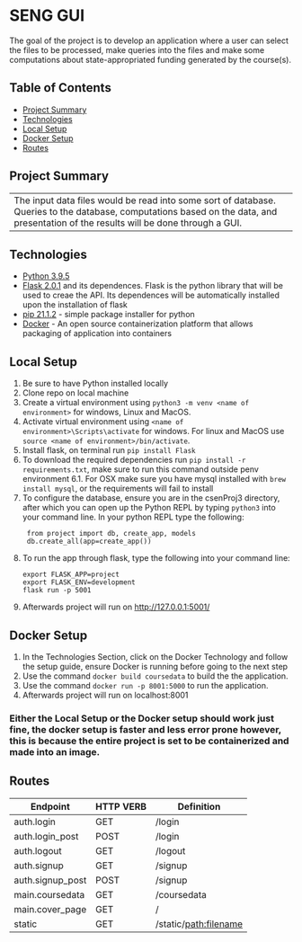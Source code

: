 #  SENG GUI
The goal
of the project is to develop an application where a user can select the files to be processed, make queries
into the files and make some computations about state-appropriated funding generated by the course(s). 

## Table of Contents
* [Project Summary](#project-summary)
* [Technologies](#technologies)
* [Local Setup](#local-setup)
* [Docker Setup](#docker-setup)
* [Routes](#routes)

## Project Summary
<table>
<tr>
<td>
The input data files would be read into some sort of database. Queries to the database,
computations based on the data, and presentation of the results will be done through a GUI.
</td>
</tr>
</table>

## Technologies
* [Python 3.9.5](https://www.python.org/downloads/) 
* [Flask 2.0.1](https://flask.palletsprojects.com/en/2.0.x/) and its dependences. Flask is the python library that will be used to creae the API. Its dependences will be automatically installed upon the installation of flask
* [pip 21.1.2](https://pypi.org/project/pip/) - simple package installer for python
* [Docker](https://www.docker.com/) - An open source containerization platform that allows packaging of application into containers


## Local Setup
1.  Be sure to have Python installed locally
2.  Clone repo on local machine
3.  Create a virtual environment using `python3 -m venv <name of environment>` for windows, Linux and MacOS.
4.  Activate virtual environment using  `<name of environment>\Scripts\activate` for windows. For linux and MacOS use `source <name of environment>/bin/activate`.
5. Install flask, on terminal run `pip install Flask`
6. To download the required dependencies run `pip install -r requirements.txt`, make sure to run this command outside penv environment
    6.1. For OSX make sure you have mysql installed with `brew install mysql`, or the requirements will fail to install 
7. To configure the database, ensure you are in the csenProj3  directory, after which you can open up the Python REPL by typing `python3`
    into your command line. 
    In your python REPL type the following:
    ```
     from project import db, create_app, models
     db.create_all(app=create_app())
     ```
8. To run the app through flask, type the following into your command line:
      ```
      export FLASK_APP=project
      export FLASK_ENV=development
      flask run -p 5001
      ```
9. Afterwards project will run on http://127.0.0.1:5001/



## Docker Setup
1. In the Technologies Section, click on the Docker Technology and follow the setup guide, ensure Docker is running before going to the next step
2. Use the command `docker build coursedata` to build the the application.
3. Use the command `docker run -p 8001:5000` to run the application.
4. Afterwards project will run on localhost:8001



### Either the Local Setup or the Docker setup should work just fine, the docker setup is faster and less error prone however, this is because the entire project is set to be containerized and made into an image.

## Routes

| Endpoint      | HTTP VERB   | Definition  |
| ------------- | ----------- | ----------- | 
|auth.login       | GET     | /login|
|auth.login_post  | POST     |/login|
|auth.logout      | GET      |/logout|
|auth.signup      | GET      |/signup|
|auth.signup_post  |POST     |/signup|
|main.coursedata  | GET      |/coursedata|
|main.cover_page  | GET      |/|
|static            |GET      |/static/<path:filename>|


